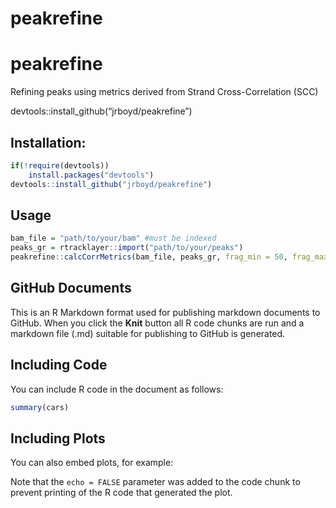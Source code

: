 peakrefine
================

# peakrefine

Refining peaks using metrics derived from Strand Cross-Correlation (SCC)

devtools::install\_github(“jrboyd/peakrefine”)

## Installation:

``` r
if(!require(devtools))
    install.packages("devtools")
devtools::install_github("jrboyd/peakrefine")
```

## Usage

``` r
bam_file = "path/to/your/bam" #must be indexed
peaks_gr = rtracklayer::import("path/to/your/peaks")
peakrefine::calcCorrMetrics(bam_file, peaks_gr, frag_min = 50, frag_max = 300)
```

## GitHub Documents

This is an R Markdown format used for publishing markdown documents to
GitHub. When you click the **Knit** button all R code chunks are run and
a markdown file (.md) suitable for publishing to GitHub is generated.

## Including Code

You can include R code in the document as follows:

``` r
summary(cars)
```

## Including Plots

You can also embed plots, for example:

Note that the `echo = FALSE` parameter was added to the code chunk to
prevent printing of the R code that generated the plot.
